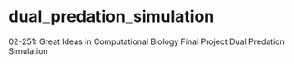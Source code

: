 # dual_predation_simulation
02-251: Great Ideas in Computational Biology Final Project
Dual Predation Simulation
